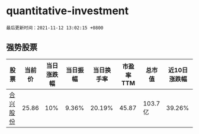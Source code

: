 # quantitative-investment

`最后更新时间：2021-11-12 13:02:15 +0800`

## 强势股票

|股票|当前价|当日涨跌幅|当日振幅|当日换手率|市盈率TTM|总市值|近10日涨跌幅|
|----|----|----|----|----|----|----|----|
|[合兴股份](https://xueqiu.com/S/SH605005)|25.86|10%|9.36%|20.19%|45.87|103.7亿|39.26%|
